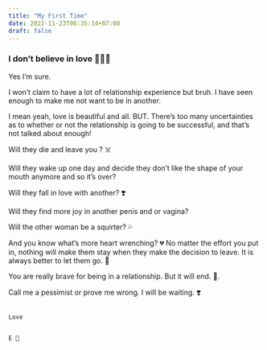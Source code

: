 ```yaml
---
title: "My First Time"
date: 2022-11-23T06:35:14+07:00
draft: false
---
```


### I don’t believe in love 🤷🏾‍♀️

Yes I’m sure. 

I won’t claim to have a lot of relationship experience but bruh. I have seen enough to make me not want to be in another. 

I mean yeah, love is beautiful and all. BUT. There’s too many uncertainties as to whether or not the relationship is going to be successful, and that’s not talked about enough! 

Will they die and leave you ? ☠️

Will they wake up one day and decide they don’t like the shape of your mouth anymore and so it’s over?

Will they fall in love with another? ❣️

Will they find more joy in another penis and or vagina?

Will the other woman be a squirter? 💦

And you know what’s more heart wrenching? 💔  No matter the effort you put in, nothing will make them stay when they make the decision to leave. It is always better to let them go. 🥲

You are really brave for being in a relationship. But it will end. 🤣. 

Call me a pessimist or prove me wrong. I will be waiting. ❣️

                                                                                                                                                      Love

                                                                                                                                                         E 💞